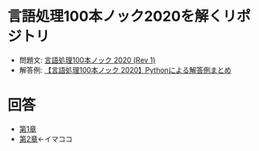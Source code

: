 # 言語処理100本ノック2020を解くリポジトリ

- 問題文: [言語処理100本ノック 2020 (Rev 1)](https://nlp100.github.io/ja/)
- 解答例: [【言語処理100本ノック 2020】Pythonによる解答例まとめ](https://qiita.com/yamaru/items/0cac24710626333bd693)

# 回答
- [第1章](https://colab.research.google.com/drive/1K5SONoGszhymPfuhmGLxHN26-nfzdXbX?usp=sharing)
- [第2章](https://colab.research.google.com/drive/1kNYiVWaEx876-NZwyQeBp4ZkEIunFnvB?usp=sharing)←イマココ
